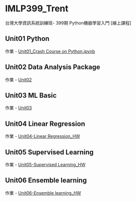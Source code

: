 # IMLP399_Trent
台灣大學資訊系統訓練班-  399期 Python機器學習入門 [線上課程]

## Unit01 Python
作業 - [Unit01_Crash Course on Python.ipynb](https://github.com/trentgood0727/IMLP399_Trent/blob/main/Unit01_Crash%20Course%20on%20Python.ipynb)

## Unit02 Data Analysis Package
作業 - [Unit02](https://github.com/trentgood0727/IMLP399_Trent/tree/main/Unit02)

## Unit03 ML Basic
作業 - [Unit03](https://github.com/trentgood0727/IMLP399_Trent/tree/main/Unit03)

## Unit04 Linear Regression
作業 - [Unit04-Linear Regression_HW](https://github.com/trentgood0727/IMLP399_Trent/tree/main/Linear%20Regression_HW.ipynb)

## Unit05 Supervised Learning
作業 - [Unit05-Supervised Learning_HW](https://github.com/trentgood0727/IMLP399_Trent/tree/main/Unit05)

## Unit06 Ensemble learning
作業 - [Unit06-Ensemble learning_HW](https://github.com/trentgood0727/IMLP399_Trent/tree/main/Unit06)
